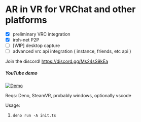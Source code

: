 # AR in VR for VRChat and other platforms

- [x] preliminary VRC integration
- [x] iroh-net P2P
- [ ] [WIP] desktop capture
- [ ] advanced vrc api integration ( instance, friends, etc api )

Join the discord! https://discord.gg/Ms24sS9kEa

##### YouTube demo
[![Demo](https://img.youtube.com/vi/2hV8siAFJfI/0.jpg)](https://www.youtube.com/watch?v=2hV8siAFJfI)

Reqs: Deno, SteamVR, probably windows, optionally vscode

Usage: 
1. `deno run -A init.ts`
